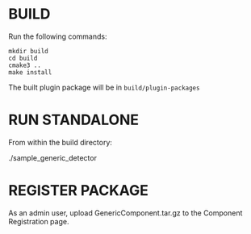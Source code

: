 # BUILD

Run the following commands:
```
mkdir build
cd build
cmake3 ..
make install
```
The built plugin package will be in `build/plugin-packages`

# RUN STANDALONE

From within the build directory:

./sample_generic_detector <file>


# REGISTER PACKAGE

As an admin user, upload GenericComponent.tar.gz
to the Component Registration page. 
